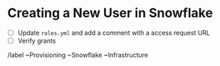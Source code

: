 # Creating a New User in Snowflake

- [ ] Update `roles.yml` and add a comment with a access request URL
- [ ] Verify grants

/label ~Provisioning ~Snowflake ~Infrastructure 